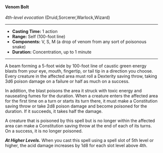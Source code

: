 #### Venom Bolt
*4th-level evocation* (Druid,Sorcerer,Warlock,Wizard)
___
- **Casting Time:** 1 action
- **Range:** Self (100-foot line)
- **Components:** V, S, M (a drop of venom from any sort of poisonous snake)
- **Duration:** Concentration, up to 1 minute
---
A beam forming a 5-foot wide by 100-foot line of caustic green energy blasts from your eye, mouth, fingertip, or tail tip in a direction you choose. Every creature in the affected area must roll a Dexterity saving throw, taking 3d6 poison damage on a failure or half as much on a success.

In addition, the blast poisons the area it struck with toxic energy and nauseating fumes for the duration. When a creature enters the affected area for the first time on a turn or starts its turn there, it must make a Constitution saving throw or take 2d8 poison damage and become poisoned for the duration. If it succeeds, it takes half the damage.

A creature that is poisoned by this spell but is no longer within the affected area can make a Constitution saving throw at the end of each of its turns. On a success, it is no longer poisoned.

***At Higher Levels.***  When you cast this spell using a spell slot of 5th level or higher, the acid damage increases by 1d8 for each slot level above 4th.
